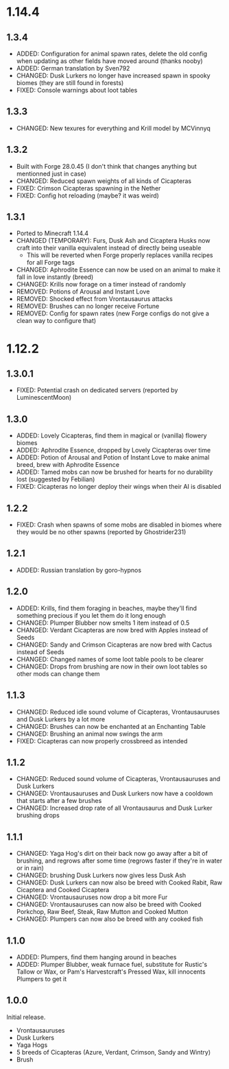 # 1.14.4

## 1.3.4

* ADDED: Configuration for animal spawn rates, delete the old config when updating as other fields have moved around (thanks nooby)
* ADDED: German translation by Sven792
* CHANGED: Dusk Lurkers no longer have increased spawn in spooky biomes (they are still found in forests)
* FIXED: Console warnings about loot tables

## 1.3.3

* CHANGED: New texures for everything and Krill model by MCVinnyq

## 1.3.2

* Built with Forge 28.0.45 (I don't think that changes anything but mentionned just in case)
* CHANGED: Reduced spawn weights of all kinds of Cicapteras
* FIXED: Crimson Cicapteras spawning in the Nether
* FIXED: Config hot reloading (maybe? it was weird)

## 1.3.1

* Ported to Minecraft 1.14.4
* CHANGED (TEMPORARY): Furs, Dusk Ash and Cicaptera Husks now craft into their vanilla equivalent instead of directly being useable
  * This will be reverted when Forge properly replaces vanilla recipes for all Forge tags
* CHANGED: Aphrodite Essence can now be used on an animal to make it fall in love instantly (breed)
* CHANGED: Krills now forage on a timer instead of randomly
* REMOVED: Potions of Arousal and Instant Love
* REMOVED: Shocked effect from Vrontausaurus attacks
* REMOVED: Brushes can no longer receive Fortune
* REMOVED: Config for spawn rates (new Forge configs do not give a clean way to configure that)

# 1.12.2

## 1.3.0.1

* FIXED: Potential crash on dedicated servers (reported by LuminescentMoon)

## 1.3.0

* ADDED: Lovely Cicapteras, find them in magical or (vanilla) flowery biomes
* ADDED: Aphrodite Essence, dropped by Lovely Cicapteras over time
* ADDED: Potion of Arousal and Potion of Instant Love to make animal breed, brew with Aphrodite Essence
* ADDED: Tamed mobs can now be brushed for hearts for no durability lost (suggested by Febilian)
* FIXED: Cicapteras no longer deploy their wings when their AI is disabled

## 1.2.2

* FIXED: Crash when spawns of some mobs are disabled in biomes where they would be no other spawns (reported by Ghostrider231)

## 1.2.1

* ADDED: Russian translation by goro-hypnos

## 1.2.0

* ADDED: Krills, find them foraging in beaches, maybe they'll find something precious if you let them do it long enough
* CHANGED: Plumper Blubber now smelts 1 item instead of 0.5
* CHANGED: Verdant Cicapteras are now bred with Apples instead of Seeds
* CHANGED: Sandy and Crimson Cicapteras are now bred with Cactus instead of Seeds
* CHANGED: Changed names of some loot table pools to be clearer
* CHANGED: Drops from brushing are now in their own loot tables so other mods can change them

## 1.1.3

* CHANGED: Reduced idle sound volume of Cicapteras, Vrontausauruses and Dusk Lurkers by a lot more
* CHANGED: Brushes can now be enchanted at an Enchanting Table
* CHANGED: Brushing an animal now swings the arm
* FIXED: Cicapteras can now properly crossbreed as intended

## 1.1.2

* CHANGED: Reduced sound volume of Cicapteras, Vrontausauruses and Dusk Lurkers
* CHANGED: Vrontausauruses and Dusk Lurkers now have a cooldown that starts after a few brushes
* CHANGED: Increased drop rate of all Vrontausaurus and Dusk Lurker brushing drops

## 1.1.1

* CHANGED: Yaga Hog's dirt on their back now go away after a bit of brushing, and regrows after some time (regrows faster if they're in water or in rain)
* CHANGED: brushing Dusk Lurkers now gives less Dusk Ash
* CHANGED: Dusk Lurkers can now also be breed with Cooked Rabit, Raw Cicaptera and Cooked Cicaptera
* CHANGED: Vrontausauruses now drop a bit more Fur
* CHANGED: Vrontausauruses can now also be breed with Cooked Porkchop, Raw Beef, Steak, Raw Mutton and Cooked Mutton
* CHANGED: Plumpers can now also be breed with any cooked fish

## 1.1.0

* ADDED: Plumpers, find them hanging around in beaches
* ADDED: Plumper Blubber, weak furnace fuel, substitute for Rustic's Tallow or Wax, or Pam's Harvestcraft's Pressed Wax, kill innocents Plumpers to get it

## 1.0.0

Initial release.

* Vrontausauruses
* Dusk Lurkers
* Yaga Hogs
* 5 breeds of Cicapteras (Azure, Verdant, Crimson, Sandy and Wintry)
* Brush
